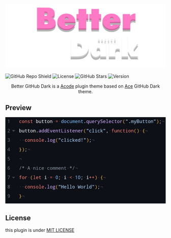 ![image](https://raw.githubusercontent.com/NezitX/acode-better-github-dark/refs/heads/main/assets/better-githubdark-logo.png)

![GitHub Repo Shield](https://img.shields.io/github/repo-size/NezitX/acode-better-github-dark?color=pink&label=Size&style=for-the-badge)
![License](https://img.shields.io/github/license/NezitX/acode-better-github-dark?color=pink&style=for-the-badge)
![GitHub Stars](https://img.shields.io/github/stars/NezitX/acode-better-github-dark?color=pink&style=for-the-badge)
![Version](https://img.shields.io/github/v/release/NezitX/acode-better-github-dark?color=pink&style=for-the-badge)

<div align="center">
  <p>Better GitHub Dark is a <a href="https://acode.app/">Acode</a> plugin theme based on <a href="https://ace.c9.io/">Ace</a> GitHub Dark theme.</p>
</div>

## Preview
![image](https://raw.githubusercontent.com/NezitX/acode-better-github-dark/refs/heads/main/assets/example.png)

## License
this plugin is under [MIT LICENSE](./LICENSE)